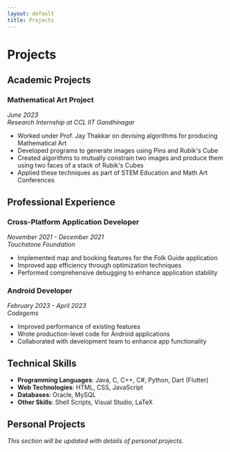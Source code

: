 ```yaml
---
layout: default
title: Projects
---
```


# Projects

## Academic Projects

### Mathematical Art Project
*June 2023*  
*Research Internship at CCL IIT Gandhinagar*

- Worked under Prof. Jay Thakkar on devising algorithms for producing Mathematical Art
- Developed programs to generate images using Pins and Rubik's Cube
- Created algorithms to mutually constrain two images and produce them using two faces of a stack of Rubik's Cubes
- Applied these techniques as part of STEM Education and Math Art Conferences

## Professional Experience

### Cross-Platform Application Developer
*November 2021 - December 2021*  
*Touchstone Foundation*

- Implemented map and booking features for the Folk Guide application
- Improved app efficiency through optimization techniques
- Performed comprehensive debugging to enhance application stability

### Android Developer
*February 2023 - April 2023*  
*Codegems*

- Improved performance of existing features
- Wrote production-level code for Android applications
- Collaborated with development team to enhance app functionality

## Technical Skills

- **Programming Languages**: Java, C, C++, C#, Python, Dart (Flutter)
- **Web Technologies**: HTML, CSS, JavaScript
- **Databases**: Oracle, MySQL
- **Other Skills**: Shell Scripts, Visual Studio, LaTeX

## Personal Projects

*This section will be updated with details of personal projects.*
